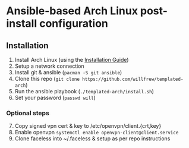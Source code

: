 # Ansible-based Arch Linux post-install configuration

## Installation
1. Install Arch Linux (using the [Installation Guide](https://wiki.archlinux.org/index.php/installation_guide))
2. Setup a network connection
3. Install git & ansible (`pacman -S git ansible`)
4. Clone this repo (`git clone https://github.com/willfrew/templated-arch`)
5. Run the ansible playbook (`./templated-arch/install.sh`)
6. Set your password (`passwd will`)

### Optional steps
7. Copy signed vpn cert & key to /etc/openvpn/client.{crt,key}
8. Enable openvpn `systemctl enable openvpn-client@client.service`
9. Clone faceless into ~/.faceless & setup as per repo instructions
